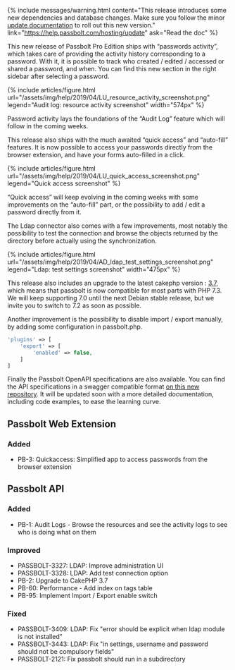 {% include messages/warning.html
    content="This release introduces some new dependencies and database changes. Make sure you follow 
    the minor [update documentation](https://help.passbolt.com/hosting/update) to roll out this new version."
    link="https://help.passbolt.com/hosting/update"
    ask="Read the doc"
%}
<br>

This new release of Passbolt Pro Edition ships with “passwords activity”, 
which takes care of providing the activity history corresponding to a password. 
With it, it is possible to track who created / edited / accessed or shared a password, and when. 
You can find this new section in the right sidebar after selecting a password.

{% include articles/figure.html
    url="/assets/img/help/2019/04/LU_resource_activity_screenshot.png"
    legend="Audit log: resource activity screenshot"
    width="574px"
%}

Password activity lays the foundations of the “Audit Log” feature which will follow in the coming weeks.

This release also ships with the much awaited “quick access” and “auto-fill” features. 
It is now possible to access your passwords directly from the browser extension, 
and have your forms auto-filled in a click.

{% include articles/figure.html
    url="/assets/img/help/2019/04/LU_quick_access_screenshot.png"
    legend="Quick access screenshot"
%}

“Quick access” will keep evolving in the coming weeks with some improvements on the “auto-fill” part, 
or the possibility to add / edit a password directly from it.

The Ldap connector also comes with a few improvements, most notably the possibility to test the connection
 and browse the objects returned by the directory before actually using the synchronization.
 
{% include articles/figure.html
 url="/assets/img/help/2019/04/AD_ldap_test_settings_screenshot.png"
 legend="Ldap: test settings screenshot"
 width="475px"
%}

This release also includes an upgrade to the latest cakephp version : [3.7](https://bakery.cakephp.org/2018/12/08/cakephp_370_released.html), which means that passbolt is now compatible for 
most parts with PHP 7.3. We will keep supporting 7.0 until the next Debian stable release, 
but we invite you to switch to 7.2 as soon as possible.

Another improvement is the possibility to disable import / export manually, by adding some configuration in passbolt.php.
 ```php
 'plugins' => [
     'export' => [
         'enabled' => false,
     ]
 ]
 ```

Finally the Passbolt OpenAPI specifications are also available. You can find the API specifications in a swagger compatible format 
[on this new repository](https://github.com/passbolt/passbolt_openapi_specs). It will be updated soon with a more detailed documentation, including code examples, to ease the learning curve.

## Passbolt Web Extension
### Added
- PB-3: Quickaccess: Simplified app to access passwords from the browser extension

## Passbolt API
### Added
- PB-1: Audit Logs - Browse the resources and see the activity logs to see who is doing what on them

### Improved
- PASSBOLT-3327: LDAP: Improve administration UI
- PASSBOLT-3328: LDAP: Add test connection option
- PB-2: Upgrade to CakePHP 3.7
- PB-60: Performance - Add index on tags table
- PB-95: Implement Import / Export enable switch

### Fixed
- PASSBOLT-3409: LDAP: Fix "error should be explicit when ldap module is not installed"
- PASSBOLT-3443: LDAP: Fix "in settings, username and password should not be compulsory fields"
- PASSBOLT-2121: Fix passbolt should run in a subdirectory

